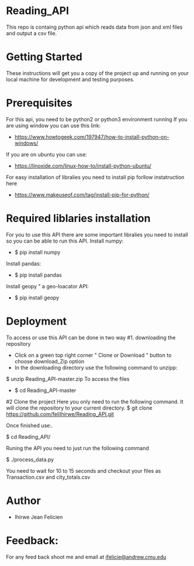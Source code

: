 # Reading_API
This repo is containg python api which reads data from json and xml files and output a csv file.
# Getting Started
These instructions will get you a copy of the project up and running on your local machine for development and testing purposes.

# Prerequisites
For this api, you need to be python2 or python3 environment running
If you are using window you can use this link:
- https://www.howtogeek.com/197947/how-to-install-python-on-windows/

If you are on ubuntu you can use:
- https://linoxide.com/linux-how-to/install-python-ubuntu/

For easy installation of libralies you need to install pip forllow instatruction here
- https://www.makeuseof.com/tag/install-pip-for-python/

# Required liblaries installation

For you to use this API there are some important libralies you need to install so you can be able to run this API.
Install numpy:
* $ pip install numpy

Install pandas:
* $ pip install pandas

Install geopy " a geo-loacator API:
* $ pip install geopy

# Deployment
To access or use this API can be done in two way
#1. downloading the repository 

- Click on a green top right corner " Clone or Download " button to choose download_Zip option 
- In the downloading directory use the following command to unzipp: 

$ unzip Reading_API-master.zip 
To access the files 
- $ cd Reading_API-master

#2 Clone the project
Here you only need to run the following command. It will clone the repository to your current directory.
$ git clone https://github.com/feliIhirwe/Reading_API.git

Once finished use:.

$ cd Reading_API/

Runing the API you need to just run the following command

$ ./process_data.py

You need to wait for 10 to 15 seconds and checkout your files as Transaction.csv and city_totals.csv

# Author
- Ihirwe Jean Felicien

# Feedback:
For any feed back shoot me and email at ifelicie@andrew.cmu.edu
